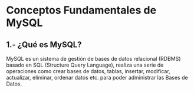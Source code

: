 # Conceptos Fundamentales de MySQL

## 1.- ¿Qué es MySQL?

MySQL es un sistema de gestión de bases de datos relacional (RDBMS) basado en SQL (Structure Query Language), realiza una serie de operaciones como crear bases de datos, tablas, insertar, modificar, actualizar, eliminar, ordenar datos etc.
para poder administrar las Bases de Datos.

